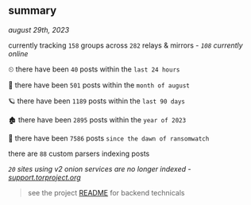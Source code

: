 
## summary
_august 29th, 2023_

currently tracking `158` groups across `282` relays & mirrors - _`108` currently online_

⏲ there have been `40` posts within the `last 24 hours`

🦈 there have been `501` posts within the `month of august`

🪐 there have been `1189` posts within the `last 90 days`

🏚 there have been `2895` posts within the `year of 2023`

🦕 there have been `7586` posts `since the dawn of ransomwatch`

there are `88` custom parsers indexing posts

_`20` sites using v2 onion services are no longer indexed - [support.torproject.org](https://support.torproject.org/onionservices/v2-deprecation/)_

> see the project [README](https://github.com/joshhighet/ransomwatch#ransomwatch--) for backend technicals
